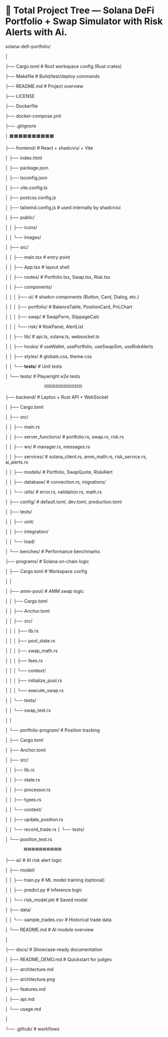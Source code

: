 # 📂 Total Project Tree — Solana DeFi Portfolio + Swap Simulator with Risk Alerts with Ai.

solana-defi-portfolio/

│

├── Cargo.toml                  # Root workspace config (Rust crates)

├── Makefile                    # Build/test/deploy commands

├── README.md                   # Project overview

├── LICENSE

├── Dockerfile

├── docker-compose.yml

├── .gitignore

│               🟧🟧🟧🟧🟧🟧🟧🟧🟧🟧

├── frontend/                   # React + shadcn/ui + Vite

│   ├── index.html

│   ├── package.json

│   ├── tsconfig.json

│   ├── vite.config.ts

│   ├── postcss.config.js

│   ├── tailwind.config.js      # used internally by shadcn/ui

│   ├── public/

│   │   ├── icons/

│   │   └── images/

│   ├── src/

│   │   ├── main.tsx            # entry point

│   │   ├── App.tsx             # layout shell

│   │   ├── routes/             # Portfolio.tsx, Swap.tsx, Risk.tsx

│   │   ├── components/

│   │   │   ├── ui/             # shadcn components (Button, Card,
Dialog, etc.)

│   │   │   ├── portfolio/      # BalanceTable, PositionCard, PnLChart

│   │   │   ├── swap/           # SwapForm, SlippageCalc

│   │   │   └── risk/           # RiskPanel, AlertList

│   │   ├── lib/                # api.ts, solana.ts, websocket.ts

│   │   ├── hooks/              # useWallet, usePortfolio, useSwapSim,
useRiskAlerts

│   │   ├── styles/             # globals.css, theme.css

│   │   └── __tests__/          # Unit tests

│   └── tests/                  # Playwright e2e tests

                     🟨🟨🟨🟨🟨🟨🟨🟨🟨🟨

├── backend/                    # Leptos + Rust API + WebSocket

│   ├── Cargo.toml

│   ├── src/

│   │   ├── main.rs

│   │   ├── server_functions/   # portfolio.rs, swap.rs, risk.rs

│   │   ├── ws/                 # manager.rs, messages.rs

│   │   ├── services/           # solana_client.rs, amm_math.rs,
risk_service.rs, ai_alerts.rs

│   │   ├── models/             # Portfolio, SwapQuote, RiskAlert

│   │   ├── database/           # connection.rs, migrations/

│   │   └── utils/              # error.rs, validation.rs, math.rs

│   ├── config/                 # default.toml, dev.toml,
production.toml

│   ├── tests/

│   │   ├── unit/

│   │   ├── integration/

│   │   └── load/

│   └── benches/                # Performance benchmarks

├── programs/                         # Solana on-chain logic

│   ├── Cargo.toml                    # Workspace config

│   │

│   ├── amm-pool/                     # AMM swap logic

│   │   ├── Cargo.toml

│   │   ├── Anchor.toml

│   │   ├── src/

│   │   │   ├── lib.rs

│   │   │   ├── pool_state.rs

│   │   │   ├── swap_math.rs

│   │   │   ├── fees.rs

│   │   │   └── context/

│   │   │       ├── initialize_pool.rs

│   │   │       └── execute_swap.rs

│   │   └── tests/

│   │       └── swap_test.rs

│   │

│   └── portfolio-program/           # Position tracking

│       ├── Cargo.toml

│       ├── Anchor.toml

│       ├── src/

│       │   ├── lib.rs

│       │   ├── state.rs

│       │   ├── processor.rs

│       │   ├── types.rs

│       │   └── context/

│       │       ├── update_position.rs

│       │       └── record_trade.rs
│       └── tests/

│           └── position_test.rs

            🟦🟦🟦🟦🟦🟦🟦🟦🟦🟦

├── ai/                         # AI risk alert logic

│   ├── model/

│   │   ├── train.py            # ML model training (optional)

│   │   ├── predict.py          # Inference logic

│   │   └── risk_model.pkl      # Saved model

│   ├── data/

│   │   └── sample_trades.csv   # Historical trade data

│   └── README.md               # AI module overview

│

├── docs/                       # Showcase-ready documentation

│   ├── README_DEMO.md          # Quickstart for judges

│   ├── architecture.md

│   ├── architecture.png

│   ├── features.md

│   ├── api.md

│   └── usage.md

│

└── .github/                    # workflows




